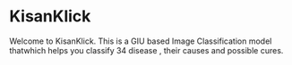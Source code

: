 # KisanKlick
Welcome to KisanKlick. This is a GIU based Image Classification model thatwhich helps you classify 34 disease , their causes and possible cures.
